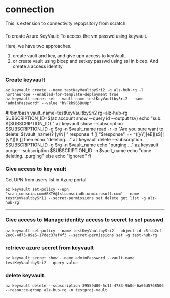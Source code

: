 # connection
This is extension to connectivity repopsitory from scratch.
###

To create Azure KeyVault:
To access the vm passwd using keyvault.

Here, we have two approaches.
1. create vault and key, and give upn access to keyVault.
2. or create vault using bicep and setkey passwd using ssl in bicep. 
And create a access identity


### Create keyvault
```
az keyvault create --name testKeyVaultbySri2 -g alz-hub-rg -l northeurope --enabled-for-template-deployment true
az keyvault secret set --vault-name testKeyVaultbySri2 --name "adminPassword" --value "hVFkk965BuUp"
```

#!/bin/bash
vault_name=testKeyVaultbySri2
rg=alz-hub-rg
SUBSCRIPTION_ID=$(az account show --query id --output tsv)
echo "sub: ${SUBSCRIPTION_ID} "
az keyvault show --subscription $SUBSCRIPTION_ID -g $rg -n $vault_name
read -r -p "Are you sure want to delete: ${vault_name}? [y/N] " response
if [[ "$response" =~ ^([yY][eE][sS]|[yY])$ ]]
then
    echo "deleting...."
    az keyvault delete --subscription $SUBSCRIPTION_ID -g $rg -n $vault_name
    echo "purging...."
    az keyvault purge --subscription $SUBSCRIPTION_ID -n $vault_name
    echo "done deleting...purging"
else
    echo "ignored"
fi

### Give access to key vault
Get UPN from users list in Azure portal

```
az keyvault set-policy --upn 'sran_conscia.com#EXT#@tstconsciadk.onmicrosoft.com' --name testKeyVaultbySri1 --secret-permissions set delete get list -g alz-hub-rg
```
--------------------------------

### Give access to Manage identity access to secret to set passwd
```
az keyvault set-policy --name testKeyVaultbySri2 --object-id c5fcb2cf-2ec8-4d73-89e5-17dec37af4f3 --secret-permissions set -g test-hub-rg
```

### retrieve azure secret from keyvault
```
az keyvault secret show --name adminPassword --vault-name testKeyVaultbySri2 --query value
```

### delete keyvault.

```
az keyvault delete --subscription 39559d00-5c1f-4783-9b0e-6a66d5768506 --resource-group alz-hub-rg -n testproj-vault
```